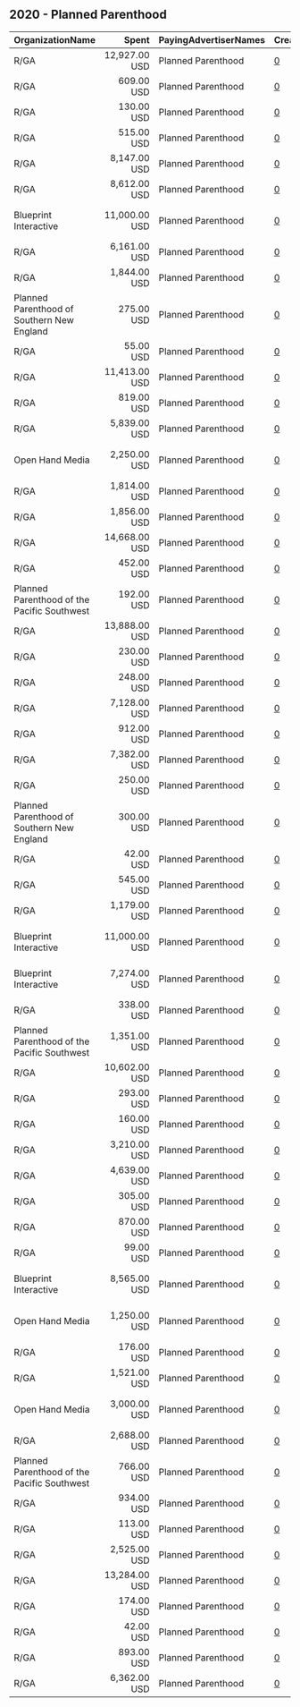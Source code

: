 ## 2020 - Planned Parenthood 
|OrganizationName|Spent|PayingAdvertiserNames|CreativeUrls|Impressions|Genders|AgeBrackets|CountryCodes|BillingAddresses|CandidateBallotInformation|
|:---|---:|:---|:---|---:|:---|:---|:---|:---|:---|
|R/GA|12,927.00 USD|Planned Parenthood|[0](https://www.snap.com/political-ads/asset/c1f9dd8b79984e24eec545cc71942c72ea8916db56997c36d7b3d5c82d3c9fb5?mediaType=mov)|12,608,512||17-|united states|"450 W 33rd St,New York,10001,US"||
|R/GA|609.00 USD|Planned Parenthood|[0](https://www.snap.com/political-ads/asset/9865a17d30ab5bf016c64db0b09354bd639124fd11a322327156036484b457fb?mediaType=mov)|398,439||17-|united states|"450 W 33rd St,New York,10001,US"||
|R/GA|130.00 USD|Planned Parenthood|[0](https://www.snap.com/political-ads/asset/fa2ad546460b863a3d928b14d834be786fef4b42c6a491016439ad885e68cf32?mediaType=mov)|116,812||17-|united states|"450 W 33rd St,New York,10001,US"||
|R/GA|515.00 USD|Planned Parenthood|[0](https://www.snap.com/political-ads/asset/9865a17d30ab5bf016c64db0b09354bd639124fd11a322327156036484b457fb?mediaType=mov)|477,921||17-|united states|"450 W 33rd St,New York,10001,US"||
|R/GA|8,147.00 USD|Planned Parenthood|[0](https://www.snap.com/political-ads/asset/160da6e3f0b5110f4e81ff604f4c4be1f0c817ce42d7548fd9d70af710e2fb36?mediaType=mp4)|2,435,602|FEMALE|18-24|united states|"450 W 33rd St,New York,10001,US"||
|R/GA|8,612.00 USD|Planned Parenthood|[0](https://www.snap.com/political-ads/asset/cf786df6d8d1f21efd662cf03ab271ebb48afd385ea8ed5789734a57a22be541?mediaType=mov)|8,193,113||17-|united states|"450 W 33rd St,New York,10001,US"||
|Blueprint Interactive|11,000.00 USD|Planned Parenthood|[0](https://www.snap.com/political-ads/asset/80334fdaaa8a1e1ac2a87bb288add99b599eac26790951defa5e7ee40ff7a383?mediaType=mp4)|2,600,565||18-34|united states|"1730 Rhode Island Ave NW Suite 1014,Washington,20036,US"||
|R/GA|6,161.00 USD|Planned Parenthood|[0](https://www.snap.com/political-ads/asset/1cadcd3d24f58fc65e64e4d763c9c71101e64aeb50a7bbc53ae90aefaff6a8a9?mediaType=mp4)|1,301,750|FEMALE|18-24|united states|"450 W 33rd St,New York,10001,US"||
|R/GA|1,844.00 USD|Planned Parenthood|[0](https://www.snap.com/political-ads/asset/4ed228ffec10a417d98e194b16f153efc6f213030d30137e159456858a47e757?mediaType=mov)|1,102,311||17-|united states|"450 W 33rd St,New York,10001,US"||
|Planned Parenthood of Southern New England|275.00 USD|Planned Parenthood|[0](https://www.snap.com/political-ads/asset/508f9ea5dc7400b91026e39de2133f4c8e0171a86eff754d1eae922f4328c8ab?mediaType=jpeg)|248,703|||united states|"345 Whitney Ave.,New Haven,06511,US"||
|R/GA|55.00 USD|Planned Parenthood|[0](https://www.snap.com/political-ads/asset/fa2ad546460b863a3d928b14d834be786fef4b42c6a491016439ad885e68cf32?mediaType=mov)|39,711||17-|united states|"450 W 33rd St,New York,10001,US"||
|R/GA|11,413.00 USD|Planned Parenthood|[0](https://www.snap.com/political-ads/asset/c1f9dd8b79984e24eec545cc71942c72ea8916db56997c36d7b3d5c82d3c9fb5?mediaType=mov)|10,360,379||17-|united states|"450 W 33rd St,New York,10001,US"||
|R/GA|819.00 USD|Planned Parenthood|[0](https://www.snap.com/political-ads/asset/a5f5a08d2f761f319a077d5aec938871807d84a1cf817123871060ffe25a6fd6?mediaType=mov)|744,960||17-|united states|"450 W 33rd St,New York,10001,US"||
|R/GA|5,839.00 USD|Planned Parenthood|[0](https://www.snap.com/political-ads/asset/300e7e2cb548b93acc3cf192bfa15cf9ed62fcbababf134ddc597e0677ea2bf8?mediaType=mp4)|1,897,659|FEMALE|18-24|united states|"450 W 33rd St,New York,10001,US"||
|Open Hand Media|2,250.00 USD|Planned Parenthood|[0](https://www.snap.com/political-ads/asset/77e2b3a2f7653a79f7840aafff30ee4662f7699eb29cec030afac6d2e5bb6c1c?mediaType=mp4)|610,977|FEMALE|18-35|united states|"235 E. Broadway, Suite 320, Long Beach, CA,Long Beach,90803,US"||
|R/GA|1,814.00 USD|Planned Parenthood|[0](https://www.snap.com/political-ads/asset/cf786df6d8d1f21efd662cf03ab271ebb48afd385ea8ed5789734a57a22be541?mediaType=mov)|1,423,438||17-|united states|"450 W 33rd St,New York,10001,US"||
|R/GA|1,856.00 USD|Planned Parenthood|[0](https://www.snap.com/political-ads/asset/a5f5a08d2f761f319a077d5aec938871807d84a1cf817123871060ffe25a6fd6?mediaType=mov)|1,531,835||17-|united states|"450 W 33rd St,New York,10001,US"||
|R/GA|14,668.00 USD|Planned Parenthood|[0](https://www.snap.com/political-ads/asset/7f8f5ac02568115617c2352c5c797577e2fc37f1c983a4ea94f6128db835b8d0?mediaType=mov)|9,877,070||17-|united states|"450 W 33rd St,New York,10001,US"||
|R/GA|452.00 USD|Planned Parenthood|[0](https://www.snap.com/political-ads/asset/ca7d2638d2d327ca061e973ffede7f9eb0588dd61aea4c4489ecf982f40e8988?mediaType=mov)|349,141||17-|united states|"450 W 33rd St,New York,10001,US"||
|Planned Parenthood of the Pacific Southwest|192.00 USD|Planned Parenthood|[0](https://www.snap.com/political-ads/asset/374e9426eb2198afe34cdb9c26df6a4b1630346349648a73e36cd1491f9a45e1?mediaType=mp4)|47,480||18+|united states|"1075 Camino del Rio South,San Diego,92108,US"||
|R/GA|13,888.00 USD|Planned Parenthood|[0](https://www.snap.com/political-ads/asset/7f8f5ac02568115617c2352c5c797577e2fc37f1c983a4ea94f6128db835b8d0?mediaType=mov)|10,533,180||17-|united states|"450 W 33rd St,New York,10001,US"||
|R/GA|230.00 USD|Planned Parenthood|[0](https://www.snap.com/political-ads/asset/c3b93f771c01170bc1c3652e698daba3d28920aa268fdb48f15f0da8830cd2a9?mediaType=mov)|192,581||17-|united states|"450 W 33rd St,New York,10001,US"||
|R/GA|248.00 USD|Planned Parenthood|[0](https://www.snap.com/political-ads/asset/9865a17d30ab5bf016c64db0b09354bd639124fd11a322327156036484b457fb?mediaType=mov)|197,575||17-|united states|"450 W 33rd St,New York,10001,US"||
|R/GA|7,128.00 USD|Planned Parenthood|[0](https://www.snap.com/political-ads/asset/cf786df6d8d1f21efd662cf03ab271ebb48afd385ea8ed5789734a57a22be541?mediaType=mov)|5,847,523||17-|united states|"450 W 33rd St,New York,10001,US"||
|R/GA|912.00 USD|Planned Parenthood|[0](https://www.snap.com/political-ads/asset/ca7d2638d2d327ca061e973ffede7f9eb0588dd61aea4c4489ecf982f40e8988?mediaType=mov)|589,126||17-|united states|"450 W 33rd St,New York,10001,US"||
|R/GA|7,382.00 USD|Planned Parenthood|[0](https://www.snap.com/political-ads/asset/cf786df6d8d1f21efd662cf03ab271ebb48afd385ea8ed5789734a57a22be541?mediaType=mov)|7,016,597||17-|united states|"450 W 33rd St,New York,10001,US"||
|R/GA|250.00 USD|Planned Parenthood|[0](https://www.snap.com/political-ads/asset/fa2ad546460b863a3d928b14d834be786fef4b42c6a491016439ad885e68cf32?mediaType=mov)|193,536||17-|united states|"450 W 33rd St,New York,10001,US"||
|Planned Parenthood of Southern New England|300.00 USD|Planned Parenthood|[0](https://www.snap.com/political-ads/asset/a62e8d1bb507a4552f561375caee3768cc9f3ca997ae00849236da1c134c5196?mediaType=jpeg)|259,406|||united states|"345 Whitney Ave.,New Haven,06511,US"||
|R/GA|42.00 USD|Planned Parenthood|[0](https://www.snap.com/political-ads/asset/c3b93f771c01170bc1c3652e698daba3d28920aa268fdb48f15f0da8830cd2a9?mediaType=mov)|36,442||17-|united states|"450 W 33rd St,New York,10001,US"||
|R/GA|545.00 USD|Planned Parenthood|[0](https://www.snap.com/political-ads/asset/ca7d2638d2d327ca061e973ffede7f9eb0588dd61aea4c4489ecf982f40e8988?mediaType=mov)|355,197||17-|united states|"450 W 33rd St,New York,10001,US"||
|R/GA|1,179.00 USD|Planned Parenthood|[0](https://www.snap.com/political-ads/asset/4ed228ffec10a417d98e194b16f153efc6f213030d30137e159456858a47e757?mediaType=mov)|913,097||17-|united states|"450 W 33rd St,New York,10001,US"||
|Blueprint Interactive|11,000.00 USD|Planned Parenthood|[0](https://www.snap.com/political-ads/asset/80334fdaaa8a1e1ac2a87bb288add99b599eac26790951defa5e7ee40ff7a383?mediaType=mp4)|2,090,493||18-34|united states|"1730 Rhode Island Ave NW Suite 1014,Washington,20036,US"||
|Blueprint Interactive|7,274.00 USD|Planned Parenthood|[0](https://www.snap.com/political-ads/asset/daddc7f100759d81da55da8169efbb4fda8e7dd1c4d1eeaa888f82ca9ee36fad?mediaType=mp4)|3,542,924|FEMALE|35-|united states|"1730 Rhode Island Ave NW Suite 1014,Washington,20036,US"||
|R/GA|338.00 USD|Planned Parenthood|[0](https://www.snap.com/political-ads/asset/fa2ad546460b863a3d928b14d834be786fef4b42c6a491016439ad885e68cf32?mediaType=mov)|234,401||17-|united states|"450 W 33rd St,New York,10001,US"||
|Planned Parenthood of the Pacific Southwest|1,351.00 USD|Planned Parenthood|[0](https://www.snap.com/political-ads/asset/07d666b0c2d83aa77b0c32bea18e1cc743344dcb6427a118ea02cd72db0111aa?mediaType=mp4)|566,689|FEMALE|18-28|united states|"1075 Camino del Rio South,San Diego,92108,US"||
|R/GA|10,602.00 USD|Planned Parenthood|[0](https://www.snap.com/political-ads/asset/cf786df6d8d1f21efd662cf03ab271ebb48afd385ea8ed5789734a57a22be541?mediaType=mov)|5,866,385||17-|united states|"450 W 33rd St,New York,10001,US"||
|R/GA|293.00 USD|Planned Parenthood|[0](https://www.snap.com/political-ads/asset/ca7d2638d2d327ca061e973ffede7f9eb0588dd61aea4c4489ecf982f40e8988?mediaType=mov)|246,311||17-|united states|"450 W 33rd St,New York,10001,US"||
|R/GA|160.00 USD|Planned Parenthood|[0](https://www.snap.com/political-ads/asset/ca7d2638d2d327ca061e973ffede7f9eb0588dd61aea4c4489ecf982f40e8988?mediaType=mov)|135,460||17-|united states|"450 W 33rd St,New York,10001,US"||
|R/GA|3,210.00 USD|Planned Parenthood|[0](https://www.snap.com/political-ads/asset/0b35ce4f6e4e41defe4d06dbe06da8bba6ed9df8e463dd5af0d18b464b50eb2a?mediaType=mp4)|1,213,699|FEMALE|18-24|united states|"450 W 33rd St,New York,10001,US"||
|R/GA|4,639.00 USD|Planned Parenthood|[0](https://www.snap.com/political-ads/asset/7927288e080303eb0ba46f65e1b3fba526eec3c8d8b833969537c793bfc4e01d?mediaType=mp4)|1,534,086|FEMALE|18-24|united states|"450 W 33rd St,New York,10001,US"||
|R/GA|305.00 USD|Planned Parenthood|[0](https://www.snap.com/political-ads/asset/4ed228ffec10a417d98e194b16f153efc6f213030d30137e159456858a47e757?mediaType=mov)|276,564||17-|united states|"450 W 33rd St,New York,10001,US"||
|R/GA|870.00 USD|Planned Parenthood|[0](https://www.snap.com/political-ads/asset/a5f5a08d2f761f319a077d5aec938871807d84a1cf817123871060ffe25a6fd6?mediaType=mov)|737,543||17-|united states|"450 W 33rd St,New York,10001,US"||
|R/GA|99.00 USD|Planned Parenthood|[0](https://www.snap.com/political-ads/asset/c3b93f771c01170bc1c3652e698daba3d28920aa268fdb48f15f0da8830cd2a9?mediaType=mov)|88,459||17-|united states|"450 W 33rd St,New York,10001,US"||
|Blueprint Interactive|8,565.00 USD|Planned Parenthood|[0](https://www.snap.com/political-ads/asset/5793bc1a9fc34cabfb9ffdfda8bbc9a75073224fd91432efa05f9b400b17a6ef?mediaType=mp4)|4,454,206|FEMALE|35-|united states|"1730 Rhode Island Ave NW Suite 1014,Washington,20036,US"||
|Open Hand Media|1,250.00 USD|Planned Parenthood|[0](https://www.snap.com/political-ads/asset/9b75cccdfe0ccc3a2cd50737d27810f60d681d5503a4a8294bcf14eafbf20754?mediaType=mp4)|255,602|FEMALE|18-35|united states|"235 E. Broadway, Suite 320, Long Beach, CA,Long Beach,90803,US"||
|R/GA|176.00 USD|Planned Parenthood|[0](https://www.snap.com/political-ads/asset/c3b93f771c01170bc1c3652e698daba3d28920aa268fdb48f15f0da8830cd2a9?mediaType=mov)|127,924||17-|united states|"450 W 33rd St,New York,10001,US"||
|R/GA|1,521.00 USD|Planned Parenthood|[0](https://www.snap.com/political-ads/asset/4ed228ffec10a417d98e194b16f153efc6f213030d30137e159456858a47e757?mediaType=mov)|1,058,854||17-|united states|"450 W 33rd St,New York,10001,US"||
|Open Hand Media|3,000.00 USD|Planned Parenthood|[0](https://www.snap.com/political-ads/asset/6cc0e8d1821ca79bd0597be3eb44c0f379e1843cf14b94f071baf08b649bec43?mediaType=png)|634,286|FEMALE|18-35|united states|"235 E. Broadway, Suite 320, Long Beach, CA,Long Beach,90803,US"||
|R/GA|2,688.00 USD|Planned Parenthood|[0](https://www.snap.com/political-ads/asset/7f8f5ac02568115617c2352c5c797577e2fc37f1c983a4ea94f6128db835b8d0?mediaType=mov)|2,175,718||17-|united states|"450 W 33rd St,New York,10001,US"||
|Planned Parenthood of the Pacific Southwest|766.00 USD|Planned Parenthood|[0](https://www.snap.com/political-ads/asset/b1387d87fc2ae25557114bf82f1934ac125b02768890f67c8d46fdff484dcb9d?mediaType=mp4)|192,100||18+|united states|"1075 Camino del Rio South,San Diego,92108,US"||
|R/GA|934.00 USD|Planned Parenthood|[0](https://www.snap.com/political-ads/asset/4ed228ffec10a417d98e194b16f153efc6f213030d30137e159456858a47e757?mediaType=mov)|681,004||17-|united states|"450 W 33rd St,New York,10001,US"||
|R/GA|113.00 USD|Planned Parenthood|[0](https://www.snap.com/political-ads/asset/c3b93f771c01170bc1c3652e698daba3d28920aa268fdb48f15f0da8830cd2a9?mediaType=mov)|88,643||17-|united states|"450 W 33rd St,New York,10001,US"||
|R/GA|2,525.00 USD|Planned Parenthood|[0](https://www.snap.com/political-ads/asset/a5f5a08d2f761f319a077d5aec938871807d84a1cf817123871060ffe25a6fd6?mediaType=mov)|2,096,106||17-|united states|"450 W 33rd St,New York,10001,US"||
|R/GA|13,284.00 USD|Planned Parenthood|[0](https://www.snap.com/political-ads/asset/c1f9dd8b79984e24eec545cc71942c72ea8916db56997c36d7b3d5c82d3c9fb5?mediaType=mov)|13,336,816||17-|united states|"450 W 33rd St,New York,10001,US"||
|R/GA|174.00 USD|Planned Parenthood|[0](https://www.snap.com/political-ads/asset/a5f5a08d2f761f319a077d5aec938871807d84a1cf817123871060ffe25a6fd6?mediaType=mov)|157,337||17-|united states|"450 W 33rd St,New York,10001,US"||
|R/GA|42.00 USD|Planned Parenthood|[0](https://www.snap.com/political-ads/asset/fa2ad546460b863a3d928b14d834be786fef4b42c6a491016439ad885e68cf32?mediaType=mov)|37,242||17-|united states|"450 W 33rd St,New York,10001,US"||
|R/GA|893.00 USD|Planned Parenthood|[0](https://www.snap.com/political-ads/asset/4ed228ffec10a417d98e194b16f153efc6f213030d30137e159456858a47e757?mediaType=mov)|685,838||17-|united states|"450 W 33rd St,New York,10001,US"||
|R/GA|6,362.00 USD|Planned Parenthood|[0](https://www.snap.com/political-ads/asset/cf786df6d8d1f21efd662cf03ab271ebb48afd385ea8ed5789734a57a22be541?mediaType=mov)|4,342,495||17-|united states|"450 W 33rd St,New York,10001,US"||
